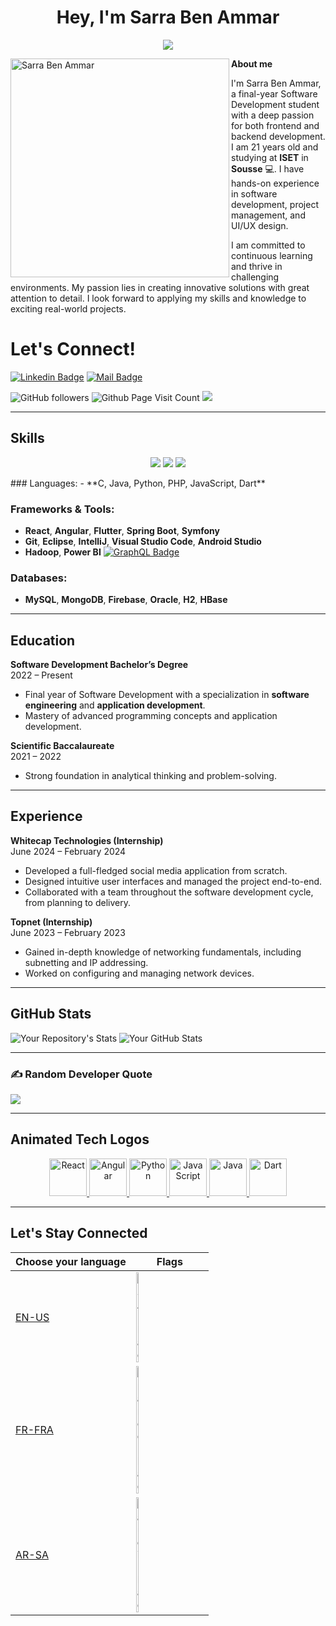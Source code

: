 <h1 align="center"><b>Hey, I'm Sarra Ben Ammar</b></h1>

<p align="center">
  <a href="https://github.com/DenverCoder1/readme-typing-svg">
    <img src="https://readme-typing-svg.herokuapp.com?font=Time+New+Roman&color=cyan&size=25&center=true&vCenter=true&width=600&height=100&lines=Hey!+I'm+Sarra+Ben+Ammar;Software+Developer;Passionate+About+Frontend+and+Backend+Development;Always+Learning+New+Things">
  </a>
</p>

<!-- Profile image -->
<img title="My Avatar" align="left" src="https://img.freepik.com/premium-photo/beautiful-hijab-women-hand-drawn-illustration_705652-931.jpg" width="350px" alt="Sarra Ben Ammar">

**About me**

I'm Sarra Ben Ammar, a final-year Software Development student with a deep passion for both frontend and backend development. I am 21 years old and studying at **ISET** in **Sousse** 💻. I have hands-on experience in software development, project management, and UI/UX design.

I am committed to continuous learning and thrive in challenging environments. My passion lies in creating innovative solutions with great attention to detail. I look forward to applying my skills and knowledge to exciting real-world projects.

# Let's Connect!

[![Linkedin Badge](https://img.shields.io/badge/-SarraBenAmmar-0e76a8?style=flat&labelColor=0e76a8&logo=linkedin&logoColor=white)](https://www.linkedin.com/in/sarra-ben-ammar-095029252/)
[![Mail Badge](https://img.shields.io/badge/-SarraBenAmmar-c0392b?style=flat&labelColor=c0392b&logo=gmail&logoColor=white)](mailto:sarrabhbam@gmail.com)

![GitHub followers](https://img.shields.io/github/followers/SarraBenAmmar?style=social)
![Github Page Visit Count](https://komarev.com/ghpvc/?username=SarraBenAmmar)
<img src="https://img.shields.io/badge/Age-21-blue" />

---

## Skills
<p align="center">
  <img src="https://img.shields.io/badge/React-61DBFB?style=for-the-badge&logo=react&logoColor=white" />
  <img src="https://img.shields.io/badge/JavaScript-F0DB4F?style=for-the-badge&logo=javascript&logoColor=black" />
  <img src="https://img.shields.io/badge/Node.js-339933?style=for-the-badge&logo=node.js&logoColor=white" />
</p>
### Languages:
- **C, Java, Python, PHP, JavaScript, Dart**

### Frameworks & Tools:
- **React**, **Angular**, **Flutter**, **Spring Boot**, **Symfony**
- **Git**, **Eclipse**, **IntelliJ**, **Visual Studio Code**, **Android Studio**
- **Hadoop**, **Power BI**
[![GraphQL Badge](https://img.shields.io/badge/-GraphQL-e535ab?style=for-the-badge&labelColor=black&logo=node.js&logoColor=e535ab)](#)

### Databases:
- **MySQL**, **MongoDB**, **Firebase**, **Oracle**, **H2**, **HBase**

---

## Education

**Software Development Bachelor’s Degree**  
2022 – Present  
- Final year of Software Development with a specialization in **software engineering** and **application development**.
- Mastery of advanced programming concepts and application development.

**Scientific Baccalaureate**  
2021 – 2022  
- Strong foundation in analytical thinking and problem-solving.

---

## Experience

**Whitecap Technologies (Internship)**  
June 2024 – February 2024  
- Developed a full-fledged social media application from scratch.
- Designed intuitive user interfaces and managed the project end-to-end.
- Collaborated with a team throughout the software development cycle, from planning to delivery.

**Topnet (Internship)**  
June 2023 – February 2023  
- Gained in-depth knowledge of networking fundamentals, including subnetting and IP addressing.
- Worked on configuring and managing network devices.

---

## GitHub Stats

![Your Repository's Stats](https://github-readme-stats.vercel.app/api/top-langs/?username=SarraBenAmmar&show_icons=true&locale=en&layout=compact&langs_count=50&theme=algolia)
![Your GitHub Stats](https://github-readme-stats.vercel.app/api?username=SarraBenAmmar&show_icons=true&theme=radical)

---

### ✍️ Random Developer Quote
![](https://quotes-github-readme.vercel.app/api?type=horizontal&theme=radical)

---

## Animated Tech Logos

<p align="center">
  <!-- React -->
  <a href="https://reactjs.org/">
    <img src="https://raw.githubusercontent.com/DenverCoder1/devicon/master/icons/react/react-original.svg" alt="React" width="60" height="60"/>
  </a>
  <!-- Angular -->
  <a href="https://angular.io/">
    <img src="https://raw.githubusercontent.com/DenverCoder1/devicon/master/icons/angular/angular-original.svg" alt="Angular" width="60" height="60"/>
  </a>
  <!-- Python -->
  <a href="https://www.python.org/">
    <img src="https://raw.githubusercontent.com/DenverCoder1/devicon/master/icons/python/python-original.svg" alt="Python" width="60" height="60"/>
  </a>
  <!-- JavaScript -->
  <a href="https://www.javascript.com/">
    <img src="https://raw.githubusercontent.com/DenverCoder1/devicon/master/icons/javascript/javascript-original.svg" alt="JavaScript" width="60" height="60"/>
  </a>
  <!-- Java -->
  <a href="https://www.java.com/">
    <img src="https://raw.githubusercontent.com/DenverCoder1/devicon/master/icons/java/java-original.svg" alt="Java" width="60" height="60"/>
  </a>
  <!-- Dart -->
  <a href="https://dart.dev/">
    <img src="https://raw.githubusercontent.com/DenverCoder1/devicon/master/icons/dart/dart-original.svg" alt="Dart" width="60" height="60"/>
  </a>
</p>

---

## Let's Stay Connected

| Choose your language           | Flags                                                                                                              |
| ---------------------------- | ---------------------------------------------------------------------------------------------------------------------- |
| [EN-US](./README.md)       | <img width="15%" alt="USA Flag" title="United States Flag" src="https://upload.wikimedia.org/wikipedia/commons/a/a4/Flag_of_the_United_States.svg" /> |
| [FR-FRA](./README-FR-FRA.md) | <img width="15%" alt="France Flag" title="France Flag" src="https://upload.wikimedia.org/wikipedia/commons/c/c3/Flag_of_France.svg" />        |
| [AR-SA](./README-AR-SA.md) | <img width="15%" alt="Saudi Flag" title="Saudi Arabia Flag" src="https://upload.wikimedia.org/wikipedia/commons/2/2c/Flag_of_Saudi_Arabia.svg" />        |

